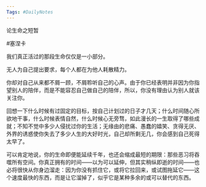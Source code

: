 ```yaml
---
Tags: #DailyNotes 
---
```


论生命之短暂 

#塞涅卡 

我们真正活过的那段生命仅仅是一小部分。

无人为自己提出要求，每个人都在为他人耗散精力。

你却对自己从来都不屑一顾，不屑聆听自己的心声。由于你已经表明并非因为你指望别人的陪伴，而是不能容忍自己做自己的陪伴，所以，你没有理由认为别人就该关注你。


回想一下什么时候有过固定的目标，按自己计划过的日子才几天；什么时间随心所欲地干事，什么时候表情自然，什么时候心无旁骛，如此漫长的一生取得了哪些成就；不知不觉中多少人侵扰过你的生活；无缘由的悲痛、愚蠢的嬉笑、贪得无厌、外界的诱惑使你失去了多少人生的大好时光，自己却所剩无几，你会感到自己死得太早了。


可以肯定地说，你的生命即便能延续千年，也还会缩成最短的期限：那些恶习将吞噬所有空间。你真正拥有的时间——以为可以延伸，但其实稍纵即逝的时间——也必将很快从你身边溜走：因为你没有抓住它，或将它拉回来，或试图拖延它——这个速度最快的东西，而是让它溜掉了，似乎它是某种多余的或可以替代的东西。


